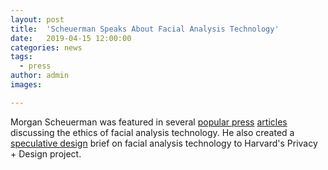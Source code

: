 ```yaml
---
layout: post
title:  'Scheuerman Speaks About Facial Analysis Technology'
date:   2019-04-15 12:00:00
categories: news
tags:
  - press
author: admin
images:

---
```

Morgan Scheuerman was featured in several [popular press](https://t.co/GJL1Wx8CEX) [articles](https://t.co/M30rHu4hlt) discussing the ethics of facial analysis technology. He also created a [speculative design](https://privacy.shorensteincenter.org/facialconfirmation) brief on facial analysis technology to Harvard's Privacy + Design project.
